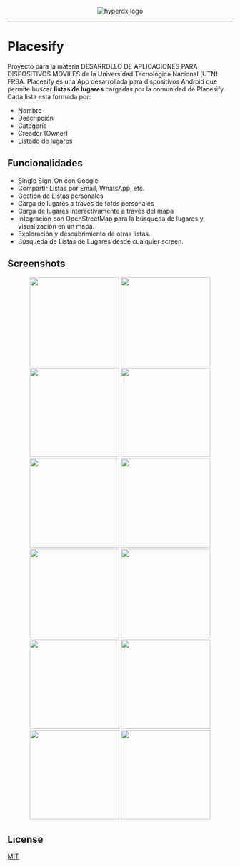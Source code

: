 <p align="center">
	<picture>
	  <img alt="hyperdx logo" src="https://github.com/UTN-FRBA-Mobile/Placesify/blob/main/app/src/main/res/drawable/splash_placesify.png?raw=true">
	</picture>
</p>

---

# Placesify

Proyecto para la materia DESARROLLO DE APLICACIONES PARA DISPOSITIVOS MOVILES de la Universidad Tecnológica Nacional (UTN) FRBA.
Placesify es una App desarrollada para dispositivos Android que permite buscar **listas de lugares** cargadas por la comunidad de Placesify. Cada lista esta formada por:

- Nombre
- Descripción
- Categoría
- Creador (Owner)
- Listado de lugares

## Funcionalidades

- Single Sign-On con Google
- Compartir Listas por Email, WhatsApp, etc.
- Gestión de Listas personales
- Carga de lugares a través de fotos personales
- Carga de lugares interactivamente a través del mapa
- Integración con OpenStreetMap para la búsqueda de lugares y visualización en un mapa.
- Exploración y descubrimiento de otras listas.
- Búsqueda de Listas de Lugares desde cualquier screen.

## Screenshots

<p align="center">
	<picture>
	  <img width="200" src="https://github.com/UTN-FRBA-Mobile/Placesify/blob/main/app/src/main/res/drawable/screen1.png?raw=true">
	</picture>
	<picture>
	  <img width="200" src="https://github.com/UTN-FRBA-Mobile/Placesify/blob/main/app/src/main/res/drawable/screen2.png?raw=true">
	</picture>
	<picture>
	  <img width="200" src="https://github.com/UTN-FRBA-Mobile/Placesify/blob/main/app/src/main/res/drawable/screen3.png?raw=true">
	</picture>
	<picture>
	  <img width="200" src="https://github.com/UTN-FRBA-Mobile/Placesify/blob/main/app/src/main/res/drawable/screen4.png?raw=true">
	</picture>
	<picture>
	  <img width="200" src="https://github.com/UTN-FRBA-Mobile/Placesify/blob/main/app/src/main/res/drawable/screen5.png?raw=true">
	</picture>
	<picture>
	  <img width="200" src="https://github.com/UTN-FRBA-Mobile/Placesify/blob/main/app/src/main/res/drawable/screen6.png?raw=true">
	</picture>
	<picture>
	  <img width="200" src="https://github.com/UTN-FRBA-Mobile/Placesify/blob/main/app/src/main/res/drawable/screen7.png?raw=true">
	</picture>
	<picture>
	  <img width="200" src="https://github.com/UTN-FRBA-Mobile/Placesify/blob/main/app/src/main/res/drawable/screen8.png?raw=true">
	</picture>
	<picture>
	  <img width="200" src="https://github.com/UTN-FRBA-Mobile/Placesify/blob/main/app/src/main/res/drawable/screen9.png?raw=true">
	</picture>
	<picture>
	  <img width="200" src="https://github.com/UTN-FRBA-Mobile/Placesify/blob/main/app/src/main/res/drawable/screen10.png?raw=true">
	</picture>
	<picture>
	  <img width="200" src="https://github.com/UTN-FRBA-Mobile/Placesify/blob/main/app/src/main/res/drawable/screen11.png?raw=true">
	</picture>
	<picture>
	  <img width="200" src="https://github.com/UTN-FRBA-Mobile/Placesify/blob/main/app/src/main/res/drawable/screen12.png?raw=true">
	</picture>
</p>

## License

[MIT](/LICENSE)
